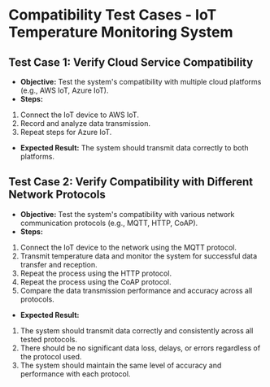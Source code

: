 # Compatibility Test Cases - IoT Temperature Monitoring System
## Test Case 1: Verify Cloud Service Compatibility
- **Objective:** Test the system's compatibility with multiple cloud
platforms (e.g., AWS IoT, Azure IoT).
- **Steps:**
 1. Connect the IoT device to AWS IoT.
 2. Record and analyze data transmission.
 3. Repeat steps for Azure IoT.
- **Expected Result:** The system should transmit data correctly to both
platforms.
## Test Case 2: Verify Compatibility with Different Network Protocols
- **Objective:** Test the system's compatibility with various network communication protocols (e.g., MQTT, HTTP, CoAP).
- **Steps:**
1. Connect the IoT device to the network using the MQTT protocol.
2. Transmit temperature data and monitor the system for successful data transfer and reception.
3. Repeat the process using the HTTP protocol.
4. Repeat the process using the CoAP protocol.
5. Compare the data transmission performance and accuracy across all protocols.
- **Expected Result:** 
1. The system should transmit data correctly and consistently across all tested protocols.
2. There should be no significant data loss, delays, or errors regardless of the protocol used.
3. The system should maintain the same level of accuracy and performance with each protocol.








